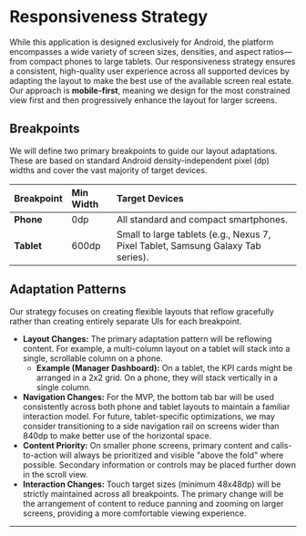# Responsiveness Strategy

<!--docs/front-end-spec/[title].md-->

While this application is designed exclusively for Android, the platform encompasses a wide variety of screen sizes, densities, and aspect ratios—from compact phones to large tablets. Our responsiveness strategy ensures a consistent, high-quality user experience across all supported devices by adapting the layout to make the best use of the available screen real estate. Our approach is **mobile-first**, meaning we design for the most constrained view first and then progressively enhance the layout for larger screens.

## Breakpoints

We will define two primary breakpoints to guide our layout adaptations. These are based on standard Android density-independent pixel (dp) widths and cover the vast majority of target devices.

| Breakpoint | Min Width | Target Devices |
| :--- | :--- | :--- |
| **Phone** | 0dp | All standard and compact smartphones. |
| **Tablet** | 600dp | Small to large tablets (e.g., Nexus 7, Pixel Tablet, Samsung Galaxy Tab series). |

## Adaptation Patterns

Our strategy focuses on creating flexible layouts that reflow gracefully rather than creating entirely separate UIs for each breakpoint.

*   **Layout Changes:** The primary adaptation pattern will be reflowing content. For example, a multi-column layout on a tablet will stack into a single, scrollable column on a phone.
    *   **Example (Manager Dashboard):** On a tablet, the KPI cards might be arranged in a 2x2 grid. On a phone, they will stack vertically in a single column.
*   **Navigation Changes:** For the MVP, the bottom tab bar will be used consistently across both phone and tablet layouts to maintain a familiar interaction model. For future, tablet-specific optimizations, we may consider transitioning to a side navigation rail on screens wider than 840dp to make better use of the horizontal space.
*   **Content Priority:** On smaller phone screens, primary content and calls-to-action will always be prioritized and visible "above the fold" where possible. Secondary information or controls may be placed further down in the scroll view.
*   **Interaction Changes:** Touch target sizes (minimum 48x48dp) will be strictly maintained across all breakpoints. The primary change will be the arrangement of content to reduce panning and zooming on larger screens, providing a more comfortable viewing experience.

---
